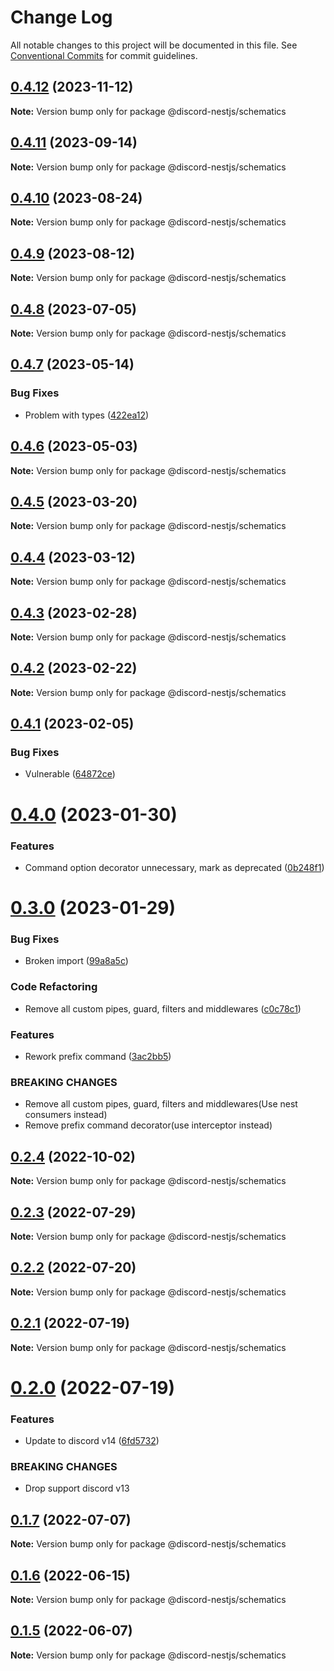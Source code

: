 # Change Log

All notable changes to this project will be documented in this file.
See [Conventional Commits](https://conventionalcommits.org) for commit guidelines.

## [0.4.12](https://github.com/fjodor-rybakov/discord-nestjs/compare/@discord-nestjs/schematics@0.4.11...@discord-nestjs/schematics@0.4.12) (2023-11-12)

**Note:** Version bump only for package @discord-nestjs/schematics

## [0.4.11](https://github.com/fjodor-rybakov/discord-nestjs/compare/@discord-nestjs/schematics@0.4.10...@discord-nestjs/schematics@0.4.11) (2023-09-14)

**Note:** Version bump only for package @discord-nestjs/schematics

## [0.4.10](https://github.com/fjodor-rybakov/discord-nestjs/compare/@discord-nestjs/schematics@0.4.9...@discord-nestjs/schematics@0.4.10) (2023-08-24)

**Note:** Version bump only for package @discord-nestjs/schematics

## [0.4.9](https://github.com/fjodor-rybakov/discord-nestjs/compare/@discord-nestjs/schematics@0.4.8...@discord-nestjs/schematics@0.4.9) (2023-08-12)

**Note:** Version bump only for package @discord-nestjs/schematics

## [0.4.8](https://github.com/fjodor-rybakov/discord-nestjs/compare/@discord-nestjs/schematics@0.4.7...@discord-nestjs/schematics@0.4.8) (2023-07-05)

**Note:** Version bump only for package @discord-nestjs/schematics

## [0.4.7](https://github.com/fjodor-rybakov/discord-nestjs/compare/@discord-nestjs/schematics@0.4.6...@discord-nestjs/schematics@0.4.7) (2023-05-14)

### Bug Fixes

- Problem with types ([422ea12](https://github.com/fjodor-rybakov/discord-nestjs/commit/422ea120721a2fd5b63abdc8f20699e72bfe8a74))

## [0.4.6](https://github.com/fjodor-rybakov/discord-nestjs/compare/@discord-nestjs/schematics@0.4.5...@discord-nestjs/schematics@0.4.6) (2023-05-03)

**Note:** Version bump only for package @discord-nestjs/schematics

## [0.4.5](https://github.com/fjodor-rybakov/discord-nestjs/compare/@discord-nestjs/schematics@0.4.4...@discord-nestjs/schematics@0.4.5) (2023-03-20)

**Note:** Version bump only for package @discord-nestjs/schematics

## [0.4.4](https://github.com/fjodor-rybakov/discord-nestjs/compare/@discord-nestjs/schematics@0.4.3...@discord-nestjs/schematics@0.4.4) (2023-03-12)

**Note:** Version bump only for package @discord-nestjs/schematics

## [0.4.3](https://github.com/fjodor-rybakov/discord-nestjs/compare/@discord-nestjs/schematics@0.4.2...@discord-nestjs/schematics@0.4.3) (2023-02-28)

**Note:** Version bump only for package @discord-nestjs/schematics

## [0.4.2](https://github.com/fjodor-rybakov/discord-nestjs/compare/@discord-nestjs/schematics@0.4.1...@discord-nestjs/schematics@0.4.2) (2023-02-22)

**Note:** Version bump only for package @discord-nestjs/schematics

## [0.4.1](https://github.com/fjodor-rybakov/discord-nestjs/compare/@discord-nestjs/schematics@0.4.0...@discord-nestjs/schematics@0.4.1) (2023-02-05)

### Bug Fixes

- Vulnerable ([64872ce](https://github.com/fjodor-rybakov/discord-nestjs/commit/64872cef3e6db14c5d80377b325daca2ef2102dc))

# [0.4.0](https://github.com/fjodor-rybakov/discord-nestjs/compare/@discord-nestjs/schematics@0.3.0...@discord-nestjs/schematics@0.4.0) (2023-01-30)

### Features

- Command option decorator unnecessary, mark as deprecated ([0b248f1](https://github.com/fjodor-rybakov/discord-nestjs/commit/0b248f16f75c1373284fe960efd1d5ae7f357b76))

# [0.3.0](https://github.com/fjodor-rybakov/discord-nestjs/compare/@discord-nestjs/schematics@0.2.4...@discord-nestjs/schematics@0.3.0) (2023-01-29)

### Bug Fixes

- Broken import ([99a8a5c](https://github.com/fjodor-rybakov/discord-nestjs/commit/99a8a5c4136b27d98430b9d136575cac565c9b73))

### Code Refactoring

- Remove all custom pipes, guard, filters and middlewares ([c0c78c1](https://github.com/fjodor-rybakov/discord-nestjs/commit/c0c78c1b8a0614b3a931afa404765d65e414b4d9))

### Features

- Rework prefix command ([3ac2bb5](https://github.com/fjodor-rybakov/discord-nestjs/commit/3ac2bb5e6883edb12c5773291457002d01aca4a3))

### BREAKING CHANGES

- Remove all custom pipes, guard, filters and middlewares(Use nest consumers instead)
- Remove prefix command decorator(use interceptor instead)

## [0.2.4](https://github.com/fjodor-rybakov/discord-nestjs/compare/@discord-nestjs/schematics@0.2.3...@discord-nestjs/schematics@0.2.4) (2022-10-02)

**Note:** Version bump only for package @discord-nestjs/schematics

## [0.2.3](https://github.com/fjodor-rybakov/discord-nestjs/compare/@discord-nestjs/schematics@0.2.2...@discord-nestjs/schematics@0.2.3) (2022-07-29)

**Note:** Version bump only for package @discord-nestjs/schematics

## [0.2.2](https://github.com/fjodor-rybakov/discord-nestjs/compare/@discord-nestjs/schematics@0.2.1...@discord-nestjs/schematics@0.2.2) (2022-07-20)

**Note:** Version bump only for package @discord-nestjs/schematics

## [0.2.1](https://github.com/fjodor-rybakov/discord-nestjs/compare/@discord-nestjs/schematics@0.2.0...@discord-nestjs/schematics@0.2.1) (2022-07-19)

**Note:** Version bump only for package @discord-nestjs/schematics

# [0.2.0](https://github.com/fjodor-rybakov/discord-nestjs/compare/@discord-nestjs/schematics@0.1.7...@discord-nestjs/schematics@0.2.0) (2022-07-19)

### Features

- Update to discord v14 ([6fd5732](https://github.com/fjodor-rybakov/discord-nestjs/commit/6fd57322ab7882b8811551b88339cb4918207fa2))

### BREAKING CHANGES

- Drop support discord v13

## [0.1.7](https://github.com/fjodor-rybakov/discord-nestjs/compare/@discord-nestjs/schematics@0.1.6...@discord-nestjs/schematics@0.1.7) (2022-07-07)

**Note:** Version bump only for package @discord-nestjs/schematics

## [0.1.6](https://github.com/fjodor-rybakov/discord-nestjs/compare/@discord-nestjs/schematics@0.1.5...@discord-nestjs/schematics@0.1.6) (2022-06-15)

**Note:** Version bump only for package @discord-nestjs/schematics

## [0.1.5](https://github.com/fjodor-rybakov/discord-nestjs/compare/@discord-nestjs/schematics@0.1.4...@discord-nestjs/schematics@0.1.5) (2022-06-07)

**Note:** Version bump only for package @discord-nestjs/schematics
